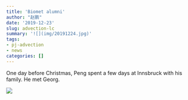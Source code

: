 ```yaml
---
title: 'Biomet alumni'
author: "赵鹏"
date: '2019-12-23'
slug: advection-lc
summary: '![](img/20191224.jpg)'
tags:
- pj-advection
- news
categories: []
---
```


One day before Christmas, Peng spent a few days at Innsbruck with his family. He met Georg.


![](img/20191224.jpg)
